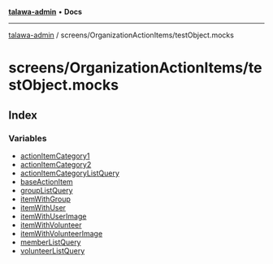 [**talawa-admin**](../../../README.md) • **Docs**

***

[talawa-admin](../../../modules.md) / screens/OrganizationActionItems/testObject.mocks

# screens/OrganizationActionItems/testObject.mocks

## Index

### Variables

- [actionItemCategory1](variables/actionItemCategory1.md)
- [actionItemCategory2](variables/actionItemCategory2.md)
- [actionItemCategoryListQuery](variables/actionItemCategoryListQuery.md)
- [baseActionItem](variables/baseActionItem.md)
- [groupListQuery](variables/groupListQuery.md)
- [itemWithGroup](variables/itemWithGroup.md)
- [itemWithUser](variables/itemWithUser.md)
- [itemWithUserImage](variables/itemWithUserImage.md)
- [itemWithVolunteer](variables/itemWithVolunteer.md)
- [itemWithVolunteerImage](variables/itemWithVolunteerImage.md)
- [memberListQuery](variables/memberListQuery.md)
- [volunteerListQuery](variables/volunteerListQuery.md)
